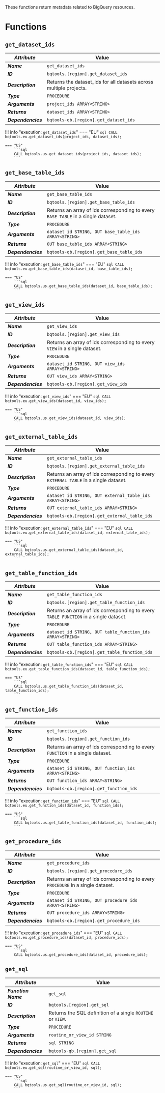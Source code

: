 These functions return metadata related to BigQuery resources.

# Functions
## **`get_dataset_ids`**
_**Attribute**_ | Value
--- | ---
_**Name**_ | `get_dataset_ids`
_**ID**_ | `bqtools.[region].get_dataset_ids`
_**Description**_ | Returns the dataset_ids for all datasets across multiple projects.
_**Type**_ | `PROCEDURE`
_**Arguments**_ | `project_ids ARRAY<STRING>`
_**Returns**_ | `dataset_ids ARRAY<STRING>`
_**Dependencies**_ | `bqtools-qb.[region].get_dataset_ids`

!!! info "execution: `get_dataset_ids`"
    === "EU"
        ```sql
        CALL bqtools.eu.get_dataset_ids(project_ids, dataset_ids);
        ```

    === "US"
        ```sql
        CALL bqtools.us.get_dataset_ids(project_ids, dataset_ids);
        ```

## **`get_base_table_ids`**
_**Attribute**_ | Value
--- | ---
_**Name**_ | `get_base_table_ids`
_**ID**_ | `bqtools.[region].get_base_table_ids`
_**Description**_ | Returns an array of ids corresponding to every `BASE TABLE` in a single dataset.
_**Type**_ | `PROCEDURE`
_**Arguments**_ | `dataset_id STRING, OUT base_table_ids ARRAY<STRING>`
_**Returns**_ | `OUT base_table_ids ARRAY<STRING>`
_**Dependencies**_ | `bqtools-qb.[region].get_base_table_ids`

!!! info "execution: `get_base_table_ids`"
    === "EU"
        ```sql
        CALL bqtools.eu.get_base_table_ids(dataset_id, base_table_ids);
        ```

    === "US"
        ```sql
        CALL bqtools.us.get_base_table_ids(dataset_id, base_table_ids);
        ```

## **`get_view_ids`**
_**Attribute**_ | Value
--- | ---
_**Name**_ | `get_view_ids`
_**ID**_ | `bqtools.[region].get_view_ids`
_**Description**_ | Returns an array of ids corresponding to every `VIEW` in a single dataset.
_**Type**_ | `PROCEDURE`
_**Arguments**_ | `dataset_id STRING, OUT view_ids ARRAY<STRING>`
_**Returns**_ | `OUT view_ids ARRAY<STRING>`
_**Dependencies**_ | `bqtools-qb.[region].get_view_ids`

!!! info "execution: `get_view_ids`"
    === "EU"
        ```sql
        CALL bqtools.eu.get_view_ids(dataset_id, view_ids);
        ```

    === "US"
        ```sql
        CALL bqtools.us.get_view_ids(dataset_id, view_ids);
        ```

## **`get_external_table_ids`**
_**Attribute**_ | Value
--- | ---
_**Name**_ | `get_external_table_ids`
_**ID**_ | `bqtools.[region].get_external_table_ids`
_**Description**_ | Returns an array of ids corresponding to every `EXTERNAL TABLE` in a single dataset.
_**Type**_ | `PROCEDURE`
_**Arguments**_ | `dataset_id STRING, OUT external_table_ids ARRAY<STRING>`
_**Returns**_ | `OUT external_table_ids ARRAY<STRING>`
_**Dependencies**_ | `bqtools-qb.[region].get_external_table_ids`

!!! info "execution: `get_external_table_ids`"
    === "EU"
        ```sql
        CALL bqtools.eu.get_external_table_ids(dataset_id, external_table_ids);
        ```

    === "US"
        ```sql
        CALL bqtools.us.get_external_table_ids(dataset_id, external_table_ids);
        ```

## **`get_table_function_ids`**
_**Attribute**_ | Value
--- | ---
_**Name**_ | `get_table_function_ids`
_**ID**_ | `bqtools.[region].get_table_function_ids`
_**Description**_ | Returns an array of ids corresponding to every `TABLE FUNCTION` in a single dataset.
_**Type**_ | `PROCEDURE`
_**Arguments**_ | `dataset_id STRING, OUT table_function_ids ARRAY<STRING>`
_**Returns**_ | `OUT table_function_ids ARRAY<STRING>`
_**Dependencies**_ | `bqtools-qb.[region].get_table_function_ids`

!!! info "execution: `get_table_function_ids`"
    === "EU"
        ```sql
        CALL bqtools.eu.get_table_function_ids(dataset_id, table_function_ids);
        ```

    === "US"
        ```sql
        CALL bqtools.us.get_table_function_ids(dataset_id, table_function_ids);
        ```

## **`get_function_ids`**
_**Attribute**_ | Value
--- | ---
_**Name**_ | `get_function_ids`
_**ID**_ | `bqtools.[region].get_function_ids`
_**Description**_ | Returns an array of ids corresponding to every `FUNCTION` in a single dataset.
_**Type**_ | `PROCEDURE`
_**Arguments**_ | `dataset_id STRING, OUT function_ids ARRAY<STRING>`
_**Returns**_ | `OUT function_ids ARRAY<STRING>`
_**Dependencies**_ | `bqtools-qb.[region].get_function_ids`

!!! info "execution: `get_function_ids`"
    === "EU"
        ```sql
        CALL bqtools.eu.get_function_ids(dataset_id, function_ids);
        ```

    === "US"
        ```sql
        CALL bqtools.us.get_table_function_ids(dataset_id, function_ids);
        ```

## **`get_procedure_ids`**
_**Attribute**_ | Value
--- | ---
_**Name**_ | `get_procedure_ids`
_**ID**_ | `bqtools.[region].get_procedure_ids`
_**Description**_ | Returns an array of ids corresponding to every `PROCEDURE` in a single dataset.
_**Type**_ | `PROCEDURE`
_**Arguments**_ | `dataset_id STRING, OUT procedure_ids ARRAY<STRING>`
_**Returns**_ | `OUT procedure_ids ARRAY<STRING>`
_**Dependencies**_ | `bqtools-qb.[region].get_procedure_ids`

!!! info "execution: `get_procedure_ids`"
    === "EU"
        ```sql
        CALL bqtools.eu.get_procedure_ids(dataset_id, procedure_ids);
        ```

    === "US"
        ```sql
        CALL bqtools.us.get_procedure_ids(dataset_id, procedure_ids);

## **`get_sql`**
_**Attribute**_ | Value
--- | ---
_**Function Name**_ | `get_sql`
_**ID**_ | `bqtools.[region].get_sql`
_**Description**_ | Returns the SQL definition of a single `ROUTINE` or `VIEW`.
_**Type**_ | `PROCEDURE`
_**Arguments**_ | `routine_or_view_id STRING`
_**Returns**_ | `sql STRING`
_**Dependencies**_ | `bqtools-qb.[region].get_sql`

!!! info "execution: `get_sql`"
    === "EU"
        ```sql
        CALL bqtools.eu.get_sql(routine_or_view_id, sql);
        ```

    === "US"
        ```sql
        CALL bqtools.us.get_sql(routine_or_view_id, sql);
        ```



        